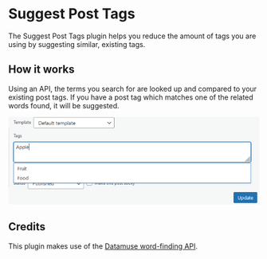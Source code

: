 # Suggest Post Tags

The Suggest Post Tags plugin helps you reduce the amount of tags you are using by suggesting similar, existing tags.

## How it works

Using an API, the terms you search for are looked up and compared to your existing post tags. If you have a post tag which matches one of the related words found, it will be suggested.

![Hello](/src/assets/img/suggest-tags.png)

## Credits

This plugin makes use of the [Datamuse word-finding API](https://www.datamuse.com/api/).
